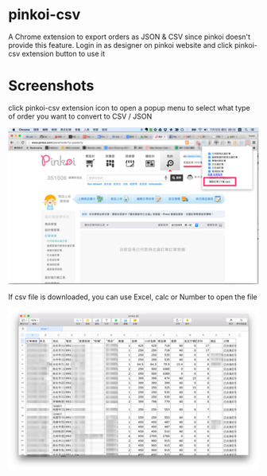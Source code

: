 # pinkoi-csv
A Chrome extension to export orders as JSON &amp; CSV since pinkoi doesn't provide this feature. Login in as designer on pinkoi website and click pinkoi-csv extension button to use it

# Screenshots

click pinkoi-csv extension icon to open a popup menu to select what type of order you want to convert to CSV / JSON

![Screenshot for pinkoi-csv extension](images/screenshot.png)

If csv file is downloaded, you can use Excel, calc or Number to open the file

![Screenshot for csv file](images/csv.png)
